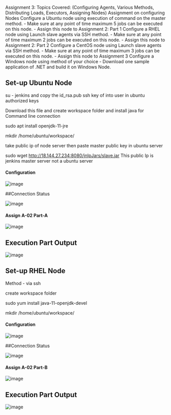 Assignment 3:
Topics Covered:  (Configuring Agents, Various Methods, Distributing Loads, Executors, Assigning Nodes)
     Assignment on configuring Nodes
        Configure a Ubuntu node using execution of command on the master method. 
        - Make sure at any point of time maximum 5 jobs can be executed on this node.
        - Assign this node to Assignment 2: Part 1 
        Configure a RHEL node using  Launch slave agents via SSH method. 
        - Make sure at any point of time maximum 2 jobs can be executed on this node.
        - Assign this node to Assignment 2: Part 2
        Configure a CentOS node using Launch slave agents via SSH method. 
        - Make sure at any point of time maximum 3 jobs can be executed on this node.
        - Assign this node to Assignment 3
        Configure a Windows node using method of your choice
        - Download one sample application of .NET and build it on Windows Node.


## Set-up Ubuntu Node

su - jenkins and copy the id_rsa.pub ssh key of into user in ubuntu authorized keys 

Download this file and create workspace folder and install java for Command line connection

sudo apt install openjdk-11-jre

mkdir /home/ubuntu/workspace/

take public ip of node server then paste master public key in ubuntu server

sudo wget http://18.144.27.234:8080/jnlpJars/slave.jar This public Ip is jenkins master server not a ubuntu server 


#### Configuration

![image](https://github.com/parsugit/ansible_practice/assets/132131379/f0764bee-8ac2-4466-9f83-b6d9c3f2b0e1)

##Connection Status

![image](https://github.com/parsugit/ansible_practice/assets/132131379/bf0d7a9d-2eba-4140-8cdf-419efa089376)


#### Assign A-02 Part-A

![image](https://github.com/parsugit/ansible_practice/assets/132131379/a5416b96-ef0c-4a12-8fcf-245f1fae69f6)

## Execution Part Output
![image](https://github.com/parsugit/ansible_practice/assets/132131379/c34db0d1-0188-4875-8f7d-825197bc1668)





## Set-up RHEL Node

Method - via ssh

create workspace folder

sudo yum install java-11-openjdk-devel

mkdir /home/ubuntu/workspace/

#### Configuration 

![image](https://github.com/parsugit/ansible_practice/assets/132131379/1f2a2cf0-b250-4f99-b531-fb96db4f74bc)

##Connection Status

![image](https://github.com/parsugit/ansible_practice/assets/132131379/befc296a-18f3-4452-8314-35370afa16bd)



#### Assign A-02 Part-B

![image](https://github.com/parsugit/ansible_practice/assets/132131379/07b0a249-0eb4-4472-a228-de6337e49105)

## Execution Part Output

![image](https://github.com/parsugit/ansible_practice/assets/132131379/4d435e32-f2a2-4601-947e-aa2639e20534)
